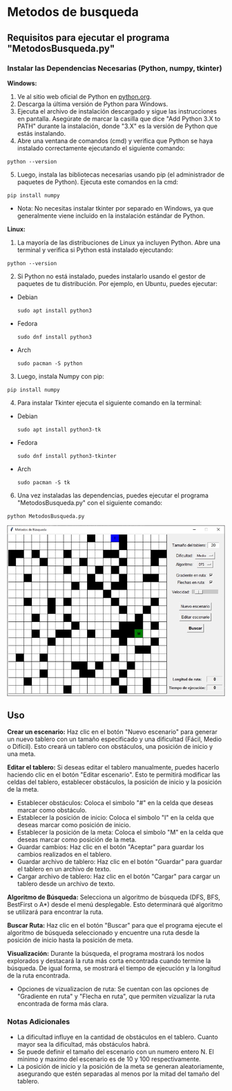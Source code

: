 # Metodos de busqueda

## Requisitos para ejecutar el programa "MetodosBusqueda.py"

### Instalar las Dependencias Necesarias (Python, numpy, tkinter)

**Windows:**
1. Ve al sitio web oficial de Python en [python.org](https://www.python.org/).
2. Descarga la última versión de Python para Windows.
3. Ejecuta el archivo de instalación descargado y sigue las instrucciones en pantalla. Asegúrate de marcar la casilla que dice "Add Python 3.X to PATH" durante la instalación, donde "3.X" es la versión de Python que estás instalando.
4. Abre una ventana de comandos (cmd) y verifica que Python se haya instalado correctamente ejecutando el siguiente comando:
```
python --version
```
5. Luego, instala las bibliotecas necesarias usando pip (el administrador de paquetes de Python). Ejecuta este comandos en la cmd:
```
pip install numpy
```
- Nota: No necesitas instalar tkinter por separado en Windows, ya que generalmente viene incluido en la instalación estándar de Python.

**Linux:**
1. La mayoría de las distribuciones de Linux ya incluyen Python. Abre una terminal y verifica si Python está instalado ejecutando:
```
python --version
```
2. Si Python no está instalado, puedes instalarlo usando el gestor de paquetes de tu distribución. Por ejemplo, en Ubuntu, puedes ejecutar:
- Debian
  ```
  sudo apt install python3
  ```
- Fedora
  ```
  sudo dnf install python3
  ```
- Arch
  ```
  sudo pacman -S python
  ```
3. Luego, instala Numpy con pip:
```
pip install numpy
```
4. Para instalar Tkinter ejecuta el siguiente comando en la terminal:
- Debian
  ```
  sudo apt install python3-tk
  ```
- Fedora
  ```
  sudo dnf install python3-tkinter
  ```
- Arch
  ```
  sudo pacman -S tk
  ```

6. Una vez instaladas las dependencias, puedes ejecutar el programa "MetodosBusqueda.py" con el siguiente comando:
```
python MetodosBusqueda.py
```

![Captura del programa en ejecucion](capturas/captura-1.jpg)

## Uso

**Crear un escenario:** Haz clic en el botón "Nuevo escenario" para generar un nuevo tablero con un tamaño especificado y una dificultad (Fácil, Medio o Difícil). Esto creará un tablero con obstáculos, una posición de inicio y una meta.

**Editar el tablero:** Si deseas editar el tablero manualmente, puedes hacerlo haciendo clic en el botón "Editar escenario". Esto te permitirá modificar las celdas del tablero, establecer obstáculos, la posición de inicio y la posición de la meta.

- Establecer obstáculos: Coloca el simbolo "#" en la celda que deseas marcar como obstáculo.
- Establecer la posición de inicio: Coloca el simbolo "I" en la celda que deseas marcar como posición de inicio.
- Establecer la posición de la meta: Coloca el simbolo "M" en la celda que deseas marcar como posición de la meta.
- Guardar cambios: Haz clic en el botón "Aceptar" para guardar los cambios realizados en el tablero.
- Guardar archivo de tablero: Haz clic en el botón "Guardar" para guardar el tablero en un archivo de texto.
- Cargar archivo de tablero: Haz clic en el botón "Cargar" para cargar un tablero desde un archivo de texto.

**Algoritmo de Búsqueda:** Selecciona un algoritmo de búsqueda (DFS, BFS, BestFirst o A*) desde el menú desplegable. Esto determinará qué algoritmo se utilizará para encontrar la ruta.

**Buscar Ruta:** Haz clic en el botón "Buscar" para que el programa ejecute el algoritmo de búsqueda seleccionado y encuentre una ruta desde la posición de inicio hasta la posición de meta.

**Visualización:** Durante la búsqueda, el programa mostrará los nodos explorados y destacará la ruta más corta encontrada cuando termine la búsqueda. De igual forma, se mostrará el tiempo de ejecución y la longitud de la ruta encontrada.

- Opciones de vizualizacion de ruta: Se cuentan con las opciones de "Gradiente en ruta" y "Flecha en ruta", que permiten vizualizar la ruta encontrada de forma más clara.

### Notas Adicionales

- La dificultad influye en la cantidad de obstáculos en el tablero. Cuanto mayor sea la dificultad, más obstáculos habrá.
- Se puede definir el tamaño del escenario con un numero entero N. El minimo y maximo del escenario es de 10 y 100 respectivamente.
- La posición de inicio y la posición de la meta se generan aleatoriamente, asegurando que estén separadas al menos por la mitad del tamaño del tablero.
